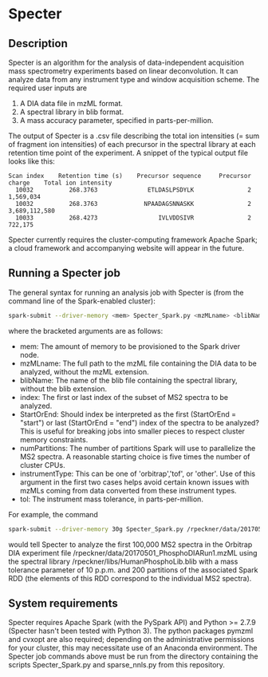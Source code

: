 # Specter

## Description

Specter is an algorithm for the analysis of data-independent acquisition mass spectrometry experiments based on linear deconvolution. It can analyze data from any instrument type and window acquisition scheme. The required user inputs are

1. A DIA data file in mzML format.
2. A spectral library in blib format.
3. A mass accuracy parameter, specified in parts-per-million. 

The output of Specter is a .csv file describing the total ion intensities (= sum of fragment ion intensities) of each precursor in the spectral library at each retention time point of the experiment. A snippet of the typical output file looks like this:
```
Scan index    Retention time (s)    Precursor sequence     Precursor charge    Total ion intensity
  10032          268.3763              ETLDASLPSDYLK               2                  1,569,034
  10032          268.3763             NPAADAGSNNASKK               2              3,689,112,580
  10033          268.4273                 IVLVDDSIVR               2                    722,175
```
Specter currently requires the cluster-computing framework Apache Spark; a cloud framework and accompanying website will appear in the future. 

## Running a Specter job

The general syntax for running an analysis job with Specter is (from the command line of the Spark-enabled cluster):
```bash
spark-submit --driver-memory <mem> Specter_Spark.py <mzMLname> <blibName> <index> <StartOrEnd> <numPartitions> <instrumentType> <tol>
```
where the bracketed arguments are as follows:

* mem: The amount of memory to be provisioned to the Spark driver node. 
* mzMLname: The full path to the mzML file containing the DIA data to be analyzed, without the mzML extension.
* blibName: The name of the blib file containing the spectral library, without the blib extension. 
* index: The first or last index of the subset of MS2 spectra to be analyzed. 
* StartOrEnd: Should index be interpreted as the first (StartOrEnd = "start") or last (StartOrEnd = "end") index of the spectra to be analyzed? This is useful for breaking jobs into smaller pieces to respect cluster memory constraints. 
* numPartitions: The number of partitions Spark will use to parallelize the MS2 spectra. A reasonable starting choice is five times the number of cluster CPUs. 
* instrumentType: This can be one of 'orbitrap','tof', or 'other'. Use of this argument in the first two cases helps avoid certain known issues with mzMLs coming from data converted from these instrument types. 
* tol: The instrument mass tolerance, in parts-per-million.

For example, the command
```bash
spark-submit --driver-memory 30g Specter_Spark.py /rpeckner/data/20170501_PhosphoDIARun1 /rpeckner/libs/HumanPhosphoLib 100000 end 200 orbitrap 1e-5
```
would tell Specter to analyze the first 100,000 MS2 spectra in the Orbitrap DIA experiment file /rpeckner/data/20170501_PhosphoDIARun1.mzML using the spectral library /rpeckner/libs/HumanPhosphoLib.blib with a mass tolerance parameter of 10 p.p.m. and 200 partitions of the associated Spark RDD (the elements of this RDD correspond to the individual MS2 spectra).

## System requirements

Specter requires Apache Spark (with the PySpark API) and Python >= 2.7.9 (Specter hasn't been tested with Python 3). The python packages pymzml and cvxopt are also required; depending on the administrative permissions for your cluster, this may necessitate use of an Anaconda environment. The Specter job commands above must be run from the directory containing the scripts Specter_Spark.py and sparse_nnls.py from this repository. 


